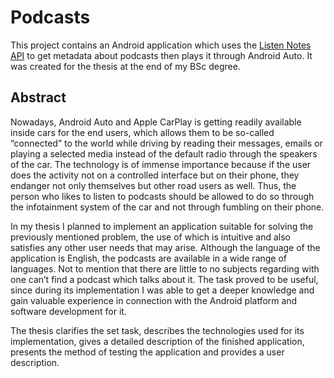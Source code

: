 # Podcasts

This project contains an Android application which uses the [Listen Notes API](https://www.listennotes.com/api/ "Listen Api Homepage") to get metadata about podcasts then plays it through Android Auto. It was created for the thesis at the end of my BSc degree.

## Abstract
Nowadays, Android Auto and Apple CarPlay is getting readily available inside cars for the end users, which allows them to be so-called “connected” to the world while driving by reading their messages, emails or playing a selected media instead of the default radio through the speakers of the car. The technology is of immense importance because if the user does the activity not on a controlled interface but on their phone, they endanger not only themselves but other road users as well. Thus, the person who likes to listen to podcasts should be allowed to do so through the infotainment system of the car and not through fumbling on their phone.

In my thesis I planned to implement an application suitable for solving the previously mentioned problem, the use of which is intuitive and also satisfies any other user needs that may arise. Although the language of the application is English, the podcasts are available in a wide range of languages. Not to mention that there are little to no subjects regarding with one can’t find a podcast which talks about it. The task proved to be useful, since during its implementation I was able to get a deeper knowledge and gain valuable experience in connection with the Android platform and software development for it.

The thesis clarifies the set task, describes the technologies used for its implementation, gives a detailed description of the finished application, presents the method of testing the application and provides a user description.
